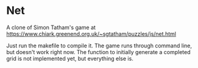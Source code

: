 # Net
A clone of Simon Tatham's game at https://www.chiark.greenend.org.uk/~sgtatham/puzzles/js/net.html

Just run the makefile to compile it. The game runs through command line, but doesn't work right now. The function to initially generate a completed grid is not implemented yet, but everything else is. 
